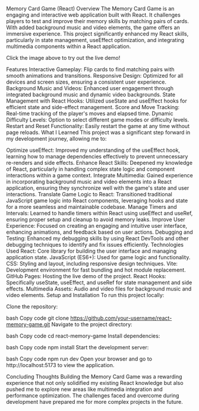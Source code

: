 Memory Card Game (React)
Overview
The Memory Card Game is an engaging and interactive web application built with React. It challenges players to test and improve their memory skills by matching pairs of cards. With added background music and video elements, the game offers an immersive experience. This project significantly enhanced my React skills, particularly in state management, useEffect optimization, and integrating multimedia components within a React application.



Click the image above to try out the live demo!

Features
Interactive Gameplay: Flip cards to find matching pairs with smooth animations and transitions.
Responsive Design: Optimized for all devices and screen sizes, ensuring a consistent user experience.
Background Music and Videos: Enhanced user engagement through integrated background music and dynamic video backgrounds.
State Management with React Hooks: Utilized useState and useEffect hooks for efficient state and side-effect management.
Score and Move Tracking: Real-time tracking of the player's moves and elapsed time.
Dynamic Difficulty Levels: Option to select different game modes or difficulty levels.
Restart and Reset Functionality: Easily restart the game at any time without page reloads.
What I Learned
This project was a significant step forward in my development journey, allowing me to:

Optimize useEffect: Improved my understanding of the useEffect hook, learning how to manage dependencies effectively to prevent unnecessary re-renders and side effects.
Enhance React Skills: Deepened my knowledge of React, particularly in handling complex state logic and component interactions within a game context.
Integrate Multimedia: Gained experience in incorporating background music and video elements into a React application, ensuring they synchronize well with the game's state and user interactions.
Translate Game Logic to React: Transitioned traditional JavaScript game logic into React components, leveraging hooks and state for a more seamless and maintainable codebase.
Manage Timers and Intervals: Learned to handle timers within React using useEffect and useRef, ensuring proper setup and cleanup to avoid memory leaks.
Improve User Experience: Focused on creating an engaging and intuitive user interface, enhancing animations, and feedback based on user actions.
Debugging and Testing: Enhanced my debugging skills by using React DevTools and other debugging techniques to identify and fix issues efficiently.
Technologies Used
React: Core library for building the user interface and managing application state.
JavaScript (ES6+): Used for game logic and functionality.
CSS: Styling and layout, including responsive design techniques.
Vite: Development environment for fast bundling and hot module replacement.
GitHub Pages: Hosting the live demo of the project.
React Hooks: Specifically useState, useEffect, and useRef for state management and side effects.
Multimedia Assets: Audio and video files for background music and video elements.
Setup and Installation
To run this project locally:

Clone the repository:

bash
Copy code
git clone https://github.com/your-username/react-memory-game.git
Navigate to the project directory:

bash
Copy code
cd react-memory-game
Install dependencies:

bash
Copy code
npm install
Start the development server:

bash
Copy code
npm run dev
Open your browser and go to http://localhost:5173 to view the application.

Concluding Thoughts
Building the Memory Card Game was a rewarding experience that not only solidified my existing React knowledge but also pushed me to explore new areas like multimedia integration and performance optimization. The challenges faced and overcome during development have prepared me for more complex projects in the future.
